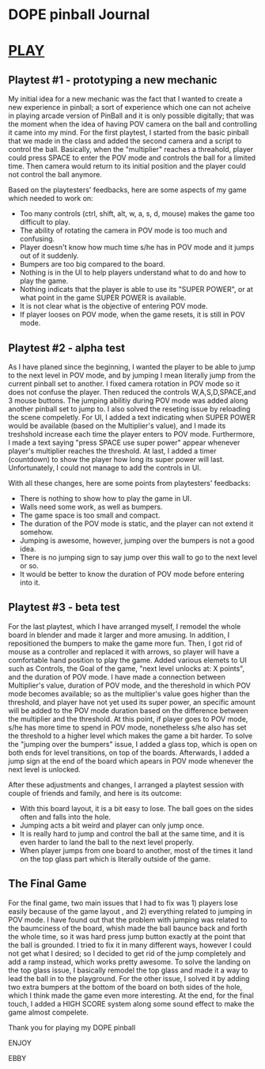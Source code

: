 # DOPE pinball Journal
# [PLAY](https://badebi.github.io/CART315_DOPEpinball/index.html)
## Playtest #1 - prototyping a new mechanic
My initial idea for a new mechanic was the fact that I wanted to create a new experience in pinball; a sort of experience which one can not acheive in playing arcade version of PinBall and it is only possible digitally; that was the moment when the idea of having POV camera on the ball and controlling it came into my mind.
For the first playtest, I started from the basic pinball that we made in the class and added the second camera and a script to control the ball. Basically, when the "multiplier" reaches a threahold, player could press SPACE to enter the POV mode and controls the ball for a limited time. Then camera would return to its initial position and the player could not control the ball anymore.

Based on the playtesters' feedbacks, here are some aspects of my game which needed to work on:
* Too many controls (ctrl, shift, alt, w, a, s, d, mouse) makes the game too difficult to play.
* The ability of rotating the camera in POV mode is too much and confusing.
* Player doesn't know how much time s/he has in POV mode and it jumps out of it suddenly.
* Bumpers are too big compared to the board.
* Nothing is in the UI to help players understand what to do and how to play the game.
* Nothing indicats that the player is able to use its "SUPER POWER", or at what point in the game SUPER POWER is available.
* It is not clear what is the objective of entering POV mode.
* If player looses on POV mode, when the game resets, it is still in POV mode.

## Playtest #2 - alpha test
As I have planed since the beginning, I wanted the player to be able to jump to the next level in POV mode, and by jumping I mean literally jump from the current pinball set to another. I fixed camera rotation in POV mode so it does not confuse the player. Then reduced the controls W,A,S,D,SPACE,and 3 mouse buttons. The jumping abilitiy during POV mode was added along another pinball set to jump to. I also solved the reseting issue by reloading the scene compeletly. For UI, I added a text indicating when SUPER POWER would be available (based on the Multiplier's value), and I made its treshshold increase each time the player enters to POV mode. Furthermore, I made a text saying "press SPACE use super power" appear whenever player's multiplier reaches the threshold. At last, I added a timer (countdown) to show the player how long its super power will last. Unfortunately, I could not manage to add the controls in UI.

With all these changes, here are some points from playtesters' feedbacks:
* There is nothing to show how to play the game in UI.
* Walls need some work, as well as bumpers.
* The game space is too small and compact.
* The duration of the POV mode is static, and the player can not extend it somehow.
* Jumping is awesome, however, jumping over the bumpers is not a good idea.
* There is no jumping sign to say jump over this wall to go to the next level or so.
* It would be better to know the duration of POV mode before entering into it.

## Playtest #3 - beta test
For the last playtest, which I have arranged myself, I remodel the whole board in blender and made it larger and more amusing. In addition, I repositioned the bumpers to make the game more fun. Then, I got rid of mouse as a controller and replaced it with arrows, so player will have a comfortable hand position to play the game. Added various elemets to UI such as Controls, the Goal of the game, "next level unlocks at: X points", and the duration of POV mode. I have made a connection between Multiplier's value, duration of POV mode, and the thereshold in which POV mode becomes available; so as the multiplier's value goes higher than the threshold, and player have not yet used its super power, an specific amount will be added to the POV mode duration based on the difference between the multiplier and the threshold. At this point, if player goes to POV mode, s/he has more time to spend in POV mode, nonetheless s/he also has set the threshold to a higher level which makes the game a bit harder. To solve the "jumping over the bumpers" issue, I added a glass top, which is open on both ends for level transitions, on top of the boards. Afterwards, I added a jump sign at the end of the board which apears in POV mode whenever the next level is unlocked.

After these adjustments and changes, I arranged a playtest session with couple of friends and family, and here is its outcome:
* With this board layout, it is a bit easy to lose. The ball goes on the sides often and falls into the hole.
* Jumping acts a bit weird and player can only jump once.
* It is really hard to jump and control the ball at the same time, and it is even harder to land the ball to the next level properly.
* When player jumps from one board to another, most of the times it land on the top glass part which is literally outside of the game.

## The Final Game
For the final game, two main issues that I had to fix was 1) players lose easily because of the game layout , and 2) everything related to jumping in POV mode. I have found out that the problem with jumping was related to the baumciness of the board, whish made the ball baunce back and forth the whole time, so it was hard press jump button exactly at the point that the ball is grounded. I tried to fix it in many different ways, however I could not get what I desired; so I decided to get rid of the jump completely and add a ramp instead, which works pretty awesome. To solve the landing on the top glass issue, I basically remodel the top glass and made it a way to lead the ball in to the playground.
For the other issue, I solved it by adding two extra bumpers at the bottom of the board on both sides of the hole, which I think made the game even more interesting.
At the end, for the final touch, I added a HIGH SCORE system along some sound effect to make the game almost compelete.

Thank you for playing my DOPE pinball

ENJOY

EBBY
